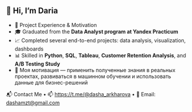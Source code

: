 ## 👋 Hi, I’m Daria

- 🚀 Project Experience & Motivation  
- 🎓 Graduated from the **Data Analyst program at Yandex Practicum**   
- 📈 Completed several end-to-end projects: data analysis, visualization, dashboards
- 📊 Skilled in **Python**, **SQL**, **Tableau**, **Customer Retention Analysis**, and **A/B Testing Study** 
- 🎯 Моя мотивация — применить полученные знания в реальных проектах, развиваться в машинном обучении и использовать данные для бизнес-решений

📬 Contact Me
	•	📫 https://t.me/@dasha_arkharova
	•	📧 Email: dashamzt@gmail.com


